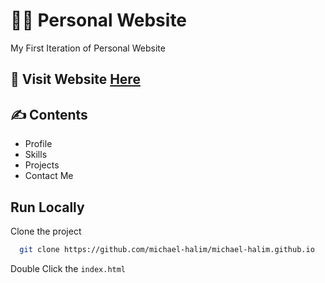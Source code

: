 
# 🧑🏻 Personal Website
My First Iteration of Personal Website


## 🔗 Visit Website [Here](https://michael-halim.github.io/)

## ✍ Contents

- Profile
- Skills
- Projects
- Contact Me


## Run Locally

Clone the project

```bash
  git clone https://github.com/michael-halim/michael-halim.github.io
```

Double Click the `index.html`